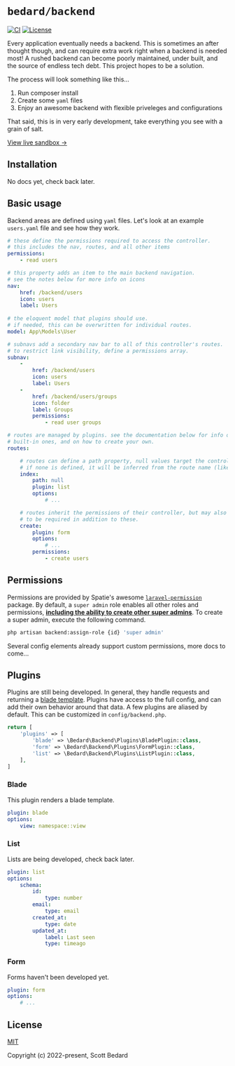 # `bedard/backend`

[![CI](https://github.com/scottbedard/backend/actions/workflows/ci.yml/badge.svg?branch=main)](https://github.com/scottbedard/backend/actions)
[![License](https://img.shields.io/badge/license-MIT-blue)](https://github.com/scottbedard/backend/blob/main/LICENSE)

Every application eventually needs a backend. This is sometimes an after thought though, and can require extra work right when a backend is needed most! A rushed backend can become poorly maintained, under built, and the source of endless tech debt. This project hopes to be a solution.

The process will look something like this...

1. Run composer install
2. Create some `yaml` files
3. Enjoy an awesome backend with flexible priveleges and configurations

That said, this is in very early development, take everything you see with a grain of salt.

[View live sandbox →](https://backend.scottbedard.net)


## Installation

No docs yet, check back later.

## Basic usage

Backend areas are defined using `yaml` files. Let's look at an example `users.yaml` file and see how they work.

```yaml
# these define the permissions required to access the controller.
# this includes the nav, routes, and all other items
permissions:
    - read users

# this property adds an item to the main backend navigation.
# see the notes below for more info on icons
nav:
    href: /backend/users
    icon: users
    label: Users
    
# the eloquent model that plugins should use.
# if needed, this can be overwritten for individual routes.
model: App\Models\User

# subnavs add a secondary nav bar to all of this controller's routes.
# to restrict link visibility, define a permissions array.
subnav:
    -
        href: /backend/users
        icon: users
        label: Users
    -
        href: /backend/users/groups
        icon: folder
        label: Groups
        permissions:
            - read user groups

# routes are managed by plugins. see the documentation below for info on the
# built-in ones, and on how to create your own.
routes:

    # routes can define a path property, null values target the controller base.
    # if none is defined, it will be inferred from the route name (like "create" below!).
    index:
        path: null
        plugin: list
        options:
            # ...

    # routes inherit the permissions of their controller, but may also define their own
    # to be required in addition to these.
    create:
        plugin: form
        options:
            # ...
        permissions:
            - create users
```

## Permissions

Permissions are provided by Spatie's awesome [`laravel-permission`](https://github.com/spatie/laravel-permission) package. By default, a `super admin` role enables all other roles and permissions, **<ins>including the ability to create other super admins</ins>**. To create a super admin, execute the following command.

```sh
php artisan backend:assign-role {id} 'super admin'
```

Several config elements already support custom permissions, more docs to come...

## Plugins

Plugins are still being developed. In general, they handle requests and returning a [blade template](https://laravel.com/docs/10.x/blade). Plugins have access to the full config, and can add their own behavior around that data. A few plugins are aliased by default. This can be customized in `config/backend.php`.

```php
return [
    'plugins' => [
        'blade' => \Bedard\Backend\Plugins\BladePlugin::class,
        'form' => \Bedard\Backend\Plugins\FormPlugin::class,
        'list' => \Bedard\Backend\Plugins\ListPlugin::class,
    ],
]
```

### Blade

This plugin renders a blade template.

```yaml
plugin: blade
options:
    view: namespace::view
```

### List

Lists are being developed, check back later.

```yaml
plugin: list
options:
    schema:
        id:
            type: number
        email:
            type: email
        created_at:
            type: date
        updated_at:
            label: Last seen
            type: timeago
```

### Form

Forms haven't been developed yet.

```yaml
plugin: form
options:
    # ...
```

## License

[MIT](https://github.com/scottbedard/backend/blob/master/LICENSE)

Copyright (c) 2022-present, Scott Bedard
